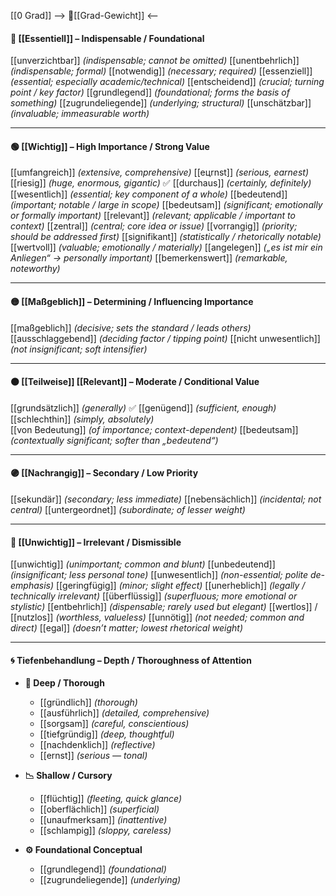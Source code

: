  [[0 Grad]]
--> 🧱[[Grad-Gewicht]] <--
#### 🧱 [[Essentiell]] – Indispensable / Foundational
[[unverzichtbar]] *(indispensable; cannot be omitted)*
[[unentbehrlich]] *(indispensable; formal)*
[[notwendig]] *(necessary; required)*
[[essenziell]] *(essential; especially academic/technical)*
[[entscheidend]] *(crucial; turning point / key factor)*
[[grundlegend]] *(foundational; forms the basis of something)*
[[zugrundeliegende]] *(underlying; structural)*
[[unschätzbar]] *(invaluable; immeasurable worth)*

---
#### 🟢 [[Wichtig]] – High Importance / Strong Value
[[umfangreich]] *(extensive, comprehensive)*
[[eцrnst]] *(serious, earnest)*
[[riesig]] *(huge, enormous, gigantic)*
✅ [[durchaus]] *(certainly, definitely)*  
[[wesentlich]] *(essential; key component of a whole)*
[[bedeutend]] *(important; notable / large in scope)*
[[bedeutsam]] *(significant; emotionally or formally important)*
[[relevant]] *(relevant; applicable / important to context)*
[[zentral]] *(central; core idea or issue)*
[[vorrangig]] *(priority; should be addressed first)*
[[signifikant]] *(statistically / rhetorically notable)*
[[wertvoll]] *(valuable; emotionally / materially)*
[[angelegen]] *(„es ist mir ein Anliegen“ → personally important)*
[[bemerkenswert]] *(remarkable, noteworthy)*

---
#### 🟡 [[Maßgeblich]] – Determining / Influencing Importance
[[maßgeblich]] *(decisive; sets the standard / leads others)*
[[ausschlaggebend]] *(deciding factor / tipping point)*
[[nicht unwesentlich]] *(not insignificant; soft intensifier)*

---
#### 🟠 [[Teilweise]] [[Relevant]] – Moderate / Conditional Value
[[grundsätzlich]] *(generally)*
✅ [[genügend]] *(sufficient, enough)*  
[[schlechthin]] *(simply, absolutely)*  
[[von Bedeutung]] *(of importance; context-dependent)*
[[bedeutsam]] *(contextually significant; softer than „bedeutend“)*

---
#### 🟣 [[Nachrangig]] – Secondary / Low Priority
[[sekundär]] *(secondary; less immediate)*
[[nebensächlich]] *(incidental; not central)*
[[untergeordnet]] *(subordinate; of lesser weight)*

---
#### 🔴 [[Unwichtig]] – Irrelevant / Dismissible
[[unwichtig]] *(unimportant; common and blunt)*
[[unbedeutend]] *(insignificant; less personal tone)*
[[unwesentlich]] *(non-essential; polite de-emphasis)*
[[geringfügig]] *(minor; slight effect)*
[[unerheblich]] *(legally / technically irrelevant)*
[[überflüssig]] *(superfluous; more emotional or stylistic)*
[[entbehrlich]] *(dispensable; rarely used but elegant)*
[[wertlos]] / [[nutzlos]] *(worthless, valueless)*
[[unnötig]] *(not needed; common and direct)*
[[egal]] *(doesn’t matter; lowest rhetorical weight)*


---
#### 🌀 Tiefenbehandlung – Depth / Thoroughness of Attention

- **🧠 Deep / Thorough**
	- [[gründlich]] *(thorough)*
	- [[ausführlich]] *(detailed, comprehensive)*
	- [[sorgsam]] *(careful, conscientious)*
	- [[tiefgründig]] *(deep, thoughtful)*
	- [[nachdenklich]] *(reflective)*
	- [[ernst]] *(serious — tonal)*

- **📉 Shallow / Cursory**
	- [[flüchtig]] *(fleeting, quick glance)*
	- [[oberflächlich]] *(superficial)*
	- [[unaufmerksam]] *(inattentive)*
	- [[schlampig]] *(sloppy, careless)*

- **⚙️ Foundational Conceptual**
	- [[grundlegend]] *(foundational)*
	- [[zugrundeliegende]] *(underlying)*